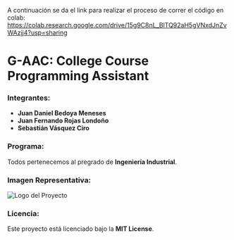 A continuación se da el link para realizar el proceso de correr el código en colab: https://colab.research.google.com/drive/15g9C8nL_BlTQ92aH5gVNxdJnZvWAzjj4?usp=sharing
# G-AAC: College Course Programming Assistant

### Integrantes:
- **Juan Daniel Bedoya Meneses**  
- **Juan Fernando Rojas Londoño**  
- **Sebastián Vásquez Ciro**

### Programa:
Todos pertenecemos al pregrado de **Ingeniería Industrial**.

### Imagen Representativa:
![Logo del Proyecto](Imagen%20de%20WhatsApp%202024-11-27%20a%20las%2016.40.59_423a416f.jpg)

### Licencia:
Este proyecto está licenciado bajo la **MIT License**. 

